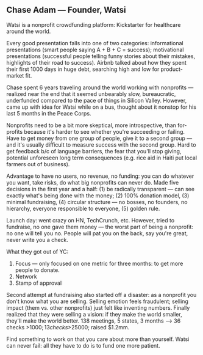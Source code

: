 ## Chase Adam — Founder, Watsi

Watsi is a nonprofit crowdfunding platform: Kickstarter for healthcare around the world.

Every good presentation falls into one of two categories: informational presentations (smart people saying A + B + C = success); motivational presentations (successful people telling funny stories about their mistakes, highlights of their road to success). Airbnb talked about how they spent their first 1000 days in huge debt, searching high and low for product-market fit.

Chase spent 6 years traveling around the world working with nonprofits — realized near the end that it seemed unbearably slow, bureaucratic, underfunded compared to the pace of things in Silicon Valley. However, came up with idea for Watsi while on a bus, thought about it nonstop for his last 5 months in the Peace Corps.

Nonprofits need to be a bit more skeptical, more introspective, than for-profits because it's harder to see whether you're succeeding or failing. Have to get money from one group of people, give it to a second group — and it's usually difficult to measure success with the second group. Hard to get feedback b/c of language barriers, the fear that you'll stop giving, potential unforeseen long term consequences (e.g. rice aid in Haiti put local farmers out of business).

Advantage to have no users, no revenue, no funding: you can do whatever you want, take risks, do what big nonprofits can never do. Made five decisions in the first year and a half: (1) be radically transparent — can see exactly what's being done with the money; (2) 100% donation model, (3) minimal fundraising, (4) circular structure — no bosses, no founders, no hierarchy, everyone responsible to everyone, (5) golden rule.

Launch day: went crazy on HN, TechCrunch, etc. However, tried to fundraise, no one gave them money — the worst part of being a nonprofit: no one will tell you no. People will pat you on the back, say you're great, never write you a check.

What they got out of YC:

1. Focus — only focused on one metric for three months: to get more people to donate.
2. Network
3. Stamp of approval

Second attempt at fundraising also started off a disaster: as a nonprofit you don't know what you are selling. Selling emotion feels fraudulent; selling impact (them vs. other nonprofits) just felt like inventing numbers. Finally realized that they were selling a vision: if they make the world smaller, they'll make the world better. 138 meetings, 5 states, 3 months —> 36 checks >$1000; 13 checks >$25000; raised $1.2mm.

Find something to work on that you care about more than yourself. Watsi can never fail: all they have to do is to fund one more patient.